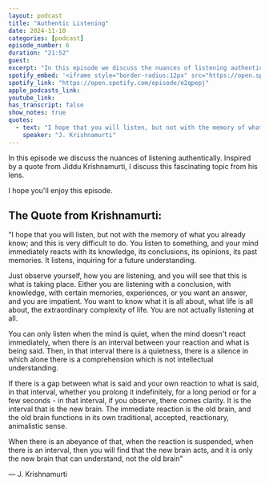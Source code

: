 ```yaml
---
layout: podcast
title: "Authentic Listening"
date: 2024-11-10
categories: [podcast]
episode_number: 6
duration: "21:52"
guest: 
excerpt: "In this episode we discuss the nuances of listening authentically. Inspired by a quote from Jiddu Krishnamurti, I discuss this fascinating topic from his lens."
spotify_embed: '<iframe style="border-radius:12px" src="https://open.spotify.com/embed/episode/e2qpepj?utm_source=generator" width="100%" height="352" frameBorder="0" allowfullscreen="" allow="autoplay; clipboard-write; encrypted-media; fullscreen; picture-in-picture" loading="lazy"></iframe>'
spotify_link: "https://open.spotify.com/episode/e2qpepj"
apple_podcasts_link: 
youtube_link: 
has_transcript: false
show_notes: true
quotes:
  - text: "I hope that you will listen, but not with the memory of what you already know; and this is very difficult to do. You listen to something, and your mind immediately reacts with its knowledge, its conclusions, its opinions, its past memories. It listens, inquiring for a future understanding. Just observe yourself, how you are listening, and you will see that this is what is taking place. Either you are listening with a conclusion, with knowledge, with certain memories, experiences, or you want an answer, and you are impatient. You want to know what it is all about, what life is all about, the extraordinary complexity of life. You are not actually listening at all. You can only listen when the mind is quiet, when the mind doesn't react immediately, when there is an interval between your reaction and what is being said. Then, in that interval there is a quietness, there is a silence in which alone there is a comprehension which is not intellectual understanding. If there is a gap between what is said and your own reaction to what is said, in that interval, whether you prolong it indefinitely, for a long period or for a few seconds - in that interval, if you observe, there comes clarity. It is the interval that is the new brain. The immediate reaction is the old brain, and the old brain functions in its own traditional, accepted, reactionary, animalistic sense. When there is an abeyance of that, when the reaction is suspended, when there is an interval, then you will find that the new brain acts, and it is only the new brain that can understand, not the old brain"
    speaker: "J. Krishnamurti"
---
```


In this episode we discuss the nuances of listening authentically. Inspired by a quote from Jiddu Krishnamurti, I discuss this fascinating topic from his lens.

I hope you'll enjoy this episode.

## The Quote from Krishnamurti:

"I hope that you will listen, but not with the memory of what you already know; and this is very difficult to do. You listen to something, and your mind immediately reacts with its knowledge, its conclusions, its opinions, its past memories. It listens, inquiring for a future understanding.

Just observe yourself, how you are listening, and you will see that this is what is taking place. Either you are listening with a conclusion, with knowledge, with certain memories, experiences, or you want an answer, and you are impatient. You want to know what it is all about, what life is all about, the extraordinary complexity of life. You are not actually listening at all.

You can only listen when the mind is quiet, when the mind doesn't react immediately, when there is an interval between your reaction and what is being said. Then, in that interval there is a quietness, there is a silence in which alone there is a comprehension which is not intellectual understanding.

If there is a gap between what is said and your own reaction to what is said, in that interval, whether you prolong it indefinitely, for a long period or for a few seconds - in that interval, if you observe, there comes clarity. It is the interval that is the new brain. The immediate reaction is the old brain, and the old brain functions in its own traditional, accepted, reactionary, animalistic sense.

When there is an abeyance of that, when the reaction is suspended, when there is an interval, then you will find that the new brain acts, and it is only the new brain that can understand, not the old brain" 

― J. Krishnamurti